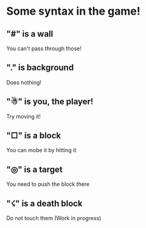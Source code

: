 # Some syntax in the game!

## "#" is a wall
  You can't pass through those!

## "." is background
  Does nothing!

## "☃" is you, the player!
  Try moving it!

## "□" is a block
  You can mobe it by hitting it

## "◎" is a target
  You need to push the block there

## "☇" is a death block
  Do not touch them (Work in progress)